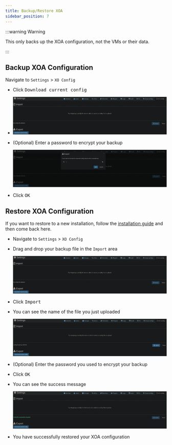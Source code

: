 ```yaml
---
title: Backup/Restore XOA
sidebar_position: 7
---
```


:::warning Warning

This only backs up the XOA configuration, not the VMs or their data.

:::

## Backup XOA Configuration

Navigate to `Settings` > `XO Config`

- Click <kbd>Download current config</kbd>
-
  ![xoa-download-backup](img/xoa-backup-restore.png)

- (Optional) Enter a password to encrypt your backup

  ![xoa-encrypt-backup](img/xoa-encrypt-backup.png)

- Click <kbd>OK</kbd>

## Restore XOA Configuration

If you want to restore to a new installation, follow
the [installation guide](./install.md) and then come back here.

- Navigate to `Settings` > `XO Config`
- Drag and drop your backup file in the `Import` area

  ![xoa-download-backup](img/xoa-backup-restore.png)

- Click <kbd>Import</kbd>
- You can see the name of the file you just uploaded

  ![xoa-import-select](img/xoa-import-select.png)

- (Optional) Enter the password you used to encrypt your backup
- Click <kbd>OK</kbd>
- You can see the success message

  ![xoa-import-success](img/xoa-import-success.png)

- You have successfully restored your XOA configuration
